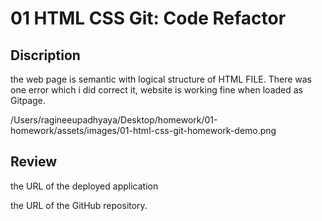 # 01 HTML CSS Git: Code Refactor

## Discription
the web page is semantic with logical structure of HTML FILE. 
There was one error which i did correct it, website is working fine when loaded as Gitpage.

/Users/ragineeupadhyaya/Desktop/homework/01-homework/assets/images/01-html-css-git-homework-demo.png


## Review

the URL of the deployed application

the URL of the GitHub repository.
